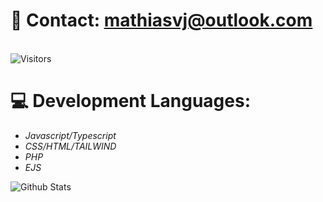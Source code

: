 **<h1>📨 Contact: mathiasvj@outlook.com</h1>**<br/>
<img alt="Visitors" src="https://visitor-badge.laobi.icu/badge?page_id=voie420"/><br/>
**<h1>💻 Development Languages:</h1>**
-  *Javascript/Typescript*
-  *CSS/HTML/TAILWIND*
-  *PHP*
-  *EJS*

<img alt="Github Stats" src="https://github-readme-stats.vercel.app/api?username=voie420&theme=dark&count_private=true&show_icons=true&include_all_commits=true"/>
